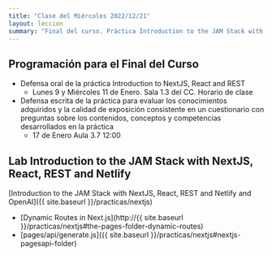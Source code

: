 ```yaml
---
title: "Clase del Miércoles 2022/12/21"
layout: leccion
summary: "Final del curso. Práctica Introduction to the JAM Stack with NextJS, React, REST and Netlify"
---
```


## Programación para el Final del Curso

* Defensa oral de la práctica Introduction to NextJS, React and REST
  * Lunes 9 y Miércoles 11 de Enero. Sala 1.3 del CC. Horario de clase
* Defensa escrita de la práctica para evaluar los conocimientos adquiridos y la calidad de exposición consistente en un cuestionario con preguntas sobre los contenidos, conceptos y competencias desarrollados en la práctica
  * 17 de Enero Aula 3.7 12:00

## Lab Introduction to the JAM Stack with NextJS, React, REST and Netlify

[Introduction to the JAM Stack with NextJS, React, REST and Netlify and OpenAI]({{ site.baseurl }}/practicas/nextjs)

* [Dynamic Routes in Next.js](http://{{ site.baseurl }}/practicas/nextjs#the-pages-folder-dynamic-routes)
* [pages/api/generate.js]({{ site.baseurl }}/practicas/nextjs#nextjs-pagesapi-folder)
